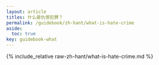 ```yaml
---
layout: article
titles: 什么是仇恨犯罪？
permalink: /guidebook/zh-hant/what-is-hate-crime
aside:
  toc: true
key: guidebook-what
---
```


{% include_relative raw-zh-hant/what-is-hate-crime.md %}
